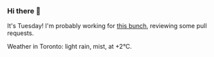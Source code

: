 ### Hi there :wave:

It's Tuesday! I'm probably working for [this bunch](https://github.com/kohofinancial), reviewing some pull requests.

Weather in Toronto: light rain, mist, at +2°C.
